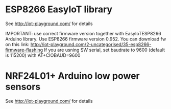 ESP8266 EasyIoT library
=======
See http://iot-playground.com/ for details 

IMPORTANT: use correct firmware version together with EasyIoTESP8266 Arduino library.
Use ESP8266 firmware version 0.952. You can download fw on this link:
http://iot-playground.com/2-uncategorised/35-esp8266-firmware-flashing
If you are usning SW serial, set baudrate to 9600 (default is 115200) with AT+CIOBAUD=9600



NRF24L01+ Arduino low power sensors
=======
See http://iot-playground.com/ for details 
